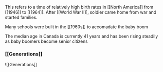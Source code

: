 This refers to a time of relatively high birth rates in [[North America]] from [[1946]] to [[1964]]. After [[World War II]], soldier came home from war and started families.

Many schools were built in the [[1960s]] to accomadate the baby boom

The median age in Canada is currently 41 years and has been rising steadily as baby boomers become senior citizens 

### [[Generations]]
![[Generations]]